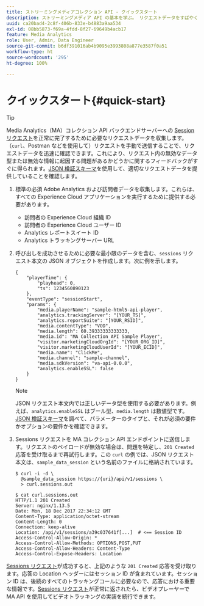 ```yaml
---
title: ストリーミングメディアコレクション API - クイックスタート
description: ストリーミングメディア API の基本を学ぶ。 リクエストデータをすばやく確認する方法を説明します。
uuid: ca20bad4-2c8f-406b-833e-b4883a9aa534
exl-id: 08bb5873-f69a-4fdd-8f27-69649b4acb17
feature: Media Analytics
role: User, Admin, Data Engineer
source-git-commit: b6df391016ab4b9095e3993808a877e3587f0a51
workflow-type: ht
source-wordcount: '295'
ht-degree: 100%

---
```


# クイックスタート{#quick-start}

>[!TIP]
>
>Media Analytics（MA）コレクション API バックエンドサーバーへの [Session リクエスト](/help/media-collection-api/mc-api-ref/mc-api-sessions-req.md)を正常に完了するために必要なリクエストデータを収集します。（`curl`、Postman などを使用して）リクエストを手動で送信することで、リクエストデータを迅速に確認できます。これにより、リクエスト内の無効なデータ型または無効な情報に起因する問題があるかどうかに関するフィードバックがすぐに得られます。[JSON 検証スキーマ](/help/media-collection-api/mc-api-ref/mc-api-json-validation.md)を使用して、適切なリクエストデータを提供していることを確認します。

1. 標準の必須 Adobe Analytics および訪問者データを収集します。これらは、すべての Experience Cloud アプリケーションを実行するために提供する必要があります。

   * 訪問者の Experience Cloud 組織 ID
   * 訪問者の Experience Cloud ユーザー ID
   * Analytics レポートスイート ID
   * Analytics トラッキングサーバー URL

1. 呼び出しを成功させるために必要な最小限のデータを含む、`sessions` リクエスト本文の JSON オブジェクトを作成します。次に例を示します。

   ```
   { 
       "playerTime": { 
           "playhead": 0, 
           "ts": 1234560890123 
       }, 
       "eventType": "sessionStart", 
       "params": { 
           "media.playerName": "sample-html5-api-player", 
           "analytics.trackingServer": "[YOUR_TS]", 
           "analytics.reportSuite": "[YOUR_RSID]", 
           "media.contentType": "VOD", 
           "media.length": 60.39333333333333, 
           "media.id": "MA Collection API Sample Player", 
           "visitor.marketingCloudOrgId": "[YOUR_ORG_ID]", 
           "visitor.marketingCloudUserId": "[YOUR_ECID]",
           "media.name": "ClickMe", 
           "media.channel": "sample-channel", 
           "media.sdkVersion": "va-api-0.0.0", 
           "analytics.enableSSL": false 
       } 
   }
   ```

   >[!NOTE]
   >
   >JSON リクエスト本文内では正しいデータ型を使用する必要があります。例えば、`analytics.enableSSL` はブール型、`media.length` は数値型です。[JSON 検証スキーマ](/help/media-collection-api/mc-api-impl/mc-api-validate-reqs.md)を調べて、パラメーターのタイプと、それが必須の要件かオプションの要件かを確認できます。

1. Sessions リクエストを MA コレクション API エンドポイントに送信します。リクエストのペイロードが無効な場合は、問題を特定し、`201 Created` 応答を受け取るまで再試行します。この `curl` の例では、JSON リクエスト本文は、`sample_data_session` という名前のファイルに格納されています。

   ```
   $ curl -i -d \ 
     @sample_data_session https://{uri}/api/v1/sessions \ 
     > curl.sessions.out 
   
   $ cat curl.sessions.out 
   HTTP/1.1 201 Created 
   Server: nginx/1.13.5 
   Date: Mon, 18 Dec 2017 22:34:12 GMT 
   Content-Type: application/octet-stream 
   Content-Length: 0 
   Connection: keep-alive 
   Location: /api/v1/sessions/a39c037641f[...]  # <== Session ID  
   Access-Control-Allow-Origin: * 
   Access-Control-Allow-Methods: OPTIONS,POST,PUT 
   Access-Control-Allow-Headers: Content-Type 
   Access-Control-Expose-Headers: Location
   ```

[Sessions リクエスト](/help/media-collection-api/mc-api-ref/mc-api-sessions-req.md)が成功すると、上記のような `201 Created` 応答を受け取ります。応答の Location ヘッダーにはセッション ID が含まれています。セッション ID は、後続のすべてのトラッキングコールに必要なので、応答における重要な情報です。[Sessions リクエスト](/help/media-collection-api/mc-api-ref/mc-api-sessions-req.md)が正常に返されたら、ビデオプレーヤーで MA API を使用してビデオトラッキングの実装を続行できます。
